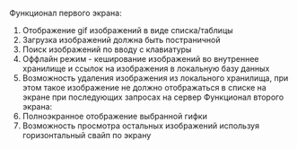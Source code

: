 Функционал первого экрана:
1. Отображение gif изображений в виде списка/таблицы
2. Загрузка изображений должна быть постраничной
3. Поиск изображений по вводу с клавиатуры
4. Оффлайн режим - кеширование изображений во внутреннее хранилище и ссылок
на изображения в локальную базу данных
5. Возможность удаления изображения из локального хранилища, при этом такое
изображение не должно отображаться в списке на экране при последующих
запросах на сервер
Функционал второго экрана:
1. Полноэкранное отображение выбранной гифки
2. Возможность просмотра остальных изображений используя горизонтальный свайп
по экрану
